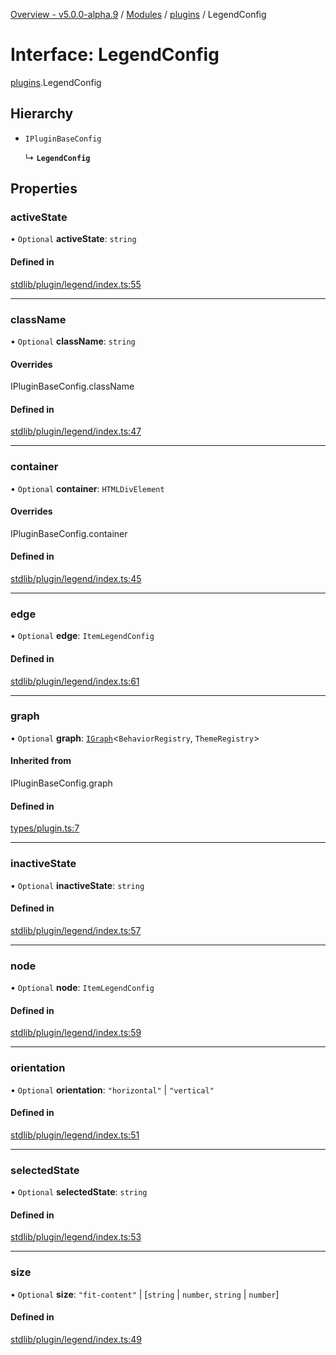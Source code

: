 [Overview - v5.0.0-alpha.9](../README.md) / [Modules](../modules.md) / [plugins](../modules/plugins.md) / LegendConfig

# Interface: LegendConfig

[plugins](../modules/plugins.md).LegendConfig

## Hierarchy

- `IPluginBaseConfig`

  ↳ **`LegendConfig`**

## Properties

### activeState

• `Optional` **activeState**: `string`

#### Defined in

[stdlib/plugin/legend/index.ts:55](https://github.com/antvis/G6/blob/0b835e1b00/packages/g6/src/stdlib/plugin/legend/index.ts#L55)

___

### className

• `Optional` **className**: `string`

#### Overrides

IPluginBaseConfig.className

#### Defined in

[stdlib/plugin/legend/index.ts:47](https://github.com/antvis/G6/blob/0b835e1b00/packages/g6/src/stdlib/plugin/legend/index.ts#L47)

___

### container

• `Optional` **container**: `HTMLDivElement`

#### Overrides

IPluginBaseConfig.container

#### Defined in

[stdlib/plugin/legend/index.ts:45](https://github.com/antvis/G6/blob/0b835e1b00/packages/g6/src/stdlib/plugin/legend/index.ts#L45)

___

### edge

• `Optional` **edge**: `ItemLegendConfig`

#### Defined in

[stdlib/plugin/legend/index.ts:61](https://github.com/antvis/G6/blob/0b835e1b00/packages/g6/src/stdlib/plugin/legend/index.ts#L61)

___

### graph

• `Optional` **graph**: [`IGraph`](types-IGraph.md)<`BehaviorRegistry`, `ThemeRegistry`\>

#### Inherited from

IPluginBaseConfig.graph

#### Defined in

[types/plugin.ts:7](https://github.com/antvis/G6/blob/0b835e1b00/packages/g6/src/types/plugin.ts#L7)

___

### inactiveState

• `Optional` **inactiveState**: `string`

#### Defined in

[stdlib/plugin/legend/index.ts:57](https://github.com/antvis/G6/blob/0b835e1b00/packages/g6/src/stdlib/plugin/legend/index.ts#L57)

___

### node

• `Optional` **node**: `ItemLegendConfig`

#### Defined in

[stdlib/plugin/legend/index.ts:59](https://github.com/antvis/G6/blob/0b835e1b00/packages/g6/src/stdlib/plugin/legend/index.ts#L59)

___

### orientation

• `Optional` **orientation**: ``"horizontal"`` \| ``"vertical"``

#### Defined in

[stdlib/plugin/legend/index.ts:51](https://github.com/antvis/G6/blob/0b835e1b00/packages/g6/src/stdlib/plugin/legend/index.ts#L51)

___

### selectedState

• `Optional` **selectedState**: `string`

#### Defined in

[stdlib/plugin/legend/index.ts:53](https://github.com/antvis/G6/blob/0b835e1b00/packages/g6/src/stdlib/plugin/legend/index.ts#L53)

___

### size

• `Optional` **size**: ``"fit-content"`` \| [`string` \| `number`, `string` \| `number`]

#### Defined in

[stdlib/plugin/legend/index.ts:49](https://github.com/antvis/G6/blob/0b835e1b00/packages/g6/src/stdlib/plugin/legend/index.ts#L49)
